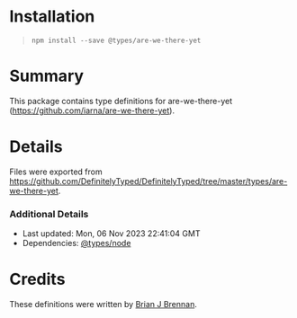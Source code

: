 # Installation
> `npm install --save @types/are-we-there-yet`

# Summary
This package contains type definitions for are-we-there-yet (https://github.com/iarna/are-we-there-yet).

# Details
Files were exported from https://github.com/DefinitelyTyped/DefinitelyTyped/tree/master/types/are-we-there-yet.

### Additional Details
 * Last updated: Mon, 06 Nov 2023 22:41:04 GMT
 * Dependencies: [@types/node](https://npmjs.com/package/@types/node)

# Credits
These definitions were written by [Brian J Brennan](https://github.com/brianloveswords).

